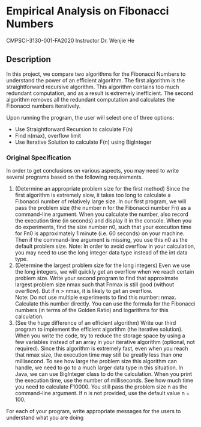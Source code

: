 # Empirical Analysis on Fibonacci Numbers
CMPSCI-3130-001-FA2020
Instructor Dr. Wenjie He

## Description
In this project, we compare two algorithms for the Fibonacci Numbers to understand the power of an efficient algorithm. 
The first algorithm is the straightforward recursive algorithm. 
This algorithm contains too much redundant computation, and as a result is extremely inefficient. 
The second algorithm removes all the redundant computation and calculates the Fibonacci numbers iteratively. 

Upon running the program, the user will select one of three options:
* Use Straightforward Recursion to calculate F(n)
* Find n(max), overflow limit
* Use Iterative Solution to calculate F(n) using BigInteger


### Original Specification
In order to get conclusions on various aspects, you may need to write several programs based on the following requirements.

1. (Determine an appropriate problem size for the first method)
Since the first algorithm is extremely slow, it takes too long to calculate a Fibonacci
number of relatively large size. In our first program, we will pass the problem size
(the number n for the Fibonacci number Fn) as a command-line argument. When
you calculate the number, also record the execution time (in seconds) and display
it in the console.
When you do experiments, find the size number n0, such that your execution time
for Fn0
is approximately 1 minute (i.e. 60 seconds) on your machine. Then if the
command-line argument is missing, you use this n0 as the default problem size.
Note: In order to avoid overflow in your calculation, you may need to use the long
integer data type instead of the int data type.
2. (Determine the largest problem size for the long integers)
Even we use the long integers, we will quickly get an overflow when we reach certain
problem size. Write your second program to find that approximate largest problem
size nmax such that Fnmax is still good (without overflow). But if n > nmax, it is
likely to get an overflow.  
Note: Do not use multiple experiments to find this number: nmax. Calculate this
number directly. You can use the formula for the Fibonacci numbers (in terms of
the Golden Ratio) and logarithms for this calculation.
3. (See the huge difference of an efficient algorithm)
Write our third program to implement the efficient algorithm (the iterative solution). When you write the code, try to reduce the storage space by using a few
variables instead of an array in your iterative algorithm (optional, not required).
Since this algorithm is extremely fast, even when you reach that nmax size, the execution time may still be greatly less than one millisecond. To see how large the
problem size this algorithm can handle, we need to go to a much larger data type in
this situation. In Java, we can use BigInteger class to do the calculation. When
you print the execution time, use the number of milliseconds. See how much time
you need to calculate F10000.
You still pass the problem size n as the command-line argument. If n is not provided, use the default value n = 100.

For each of your program, write appropriate messages for the users to understand
what you are doing
